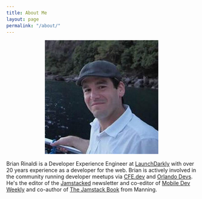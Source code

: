 ```yaml
---
title: About Me
layout: page
permalink: "/about/"
---
```


<center><img src="/images/brian.jpg" alt="Brian Rinaldi" itemprop="image"></center>

Brian Rinaldi is a Developer Experience Engineer at [LaunchDarkly](https://launchdarkly.com/) with over 20 years experience as a developer for the web. Brian is actively involved in the community running developer meetups via [CFE.dev](https://cfe.dev/) and [Orlando Devs](https://orlandodevs.com/). He's the editor of the [Jamstacked](https://jamstack.email/) newsletter and co-editor of [Mobile Dev Weekly](https://mobiledevweekly.com/) and co-author of [The Jamstack Book](https://www.manning.com/books/the-jamstack-book) from Manning.